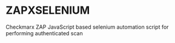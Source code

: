 # ZAPXSELENIUM
Checkmarx ZAP JavaScript based selenium automation script for performing authenticated scan
